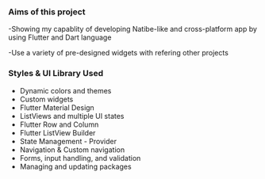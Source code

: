 ### Aims of this project

-Showing my capablity of developing Natibe-like and cross-platform app by using Flutter and Dart language

-Use a variety of pre-designed widgets with refering other projects

### Styles & UI Library Used

- Dynamic colors and themes
- Custom widgets
- Flutter Material Design
- ListViews and multiple UI states
- Flutter Row and Column
- Flutter ListView Builder
- State Management - Provider
- Navigation & Custom navigation
- Forms, input handling, and validation
- Managing and updating packages


